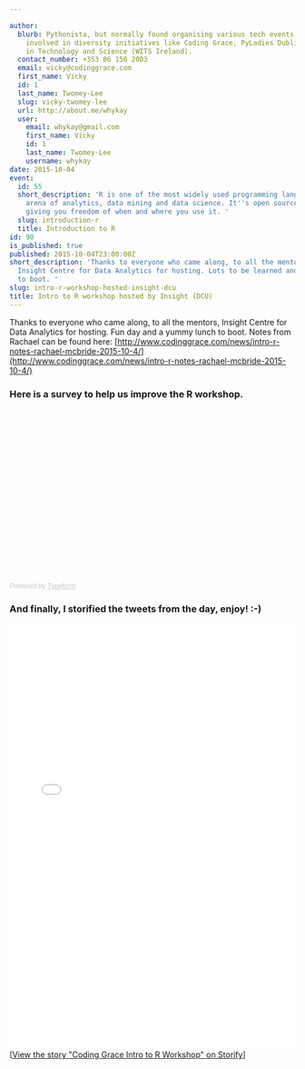 ```yaml
---

author:
  blurb: Pythonista, but normally found organising various tech events, and now heavily
    involved in diversity initiatives like Coding Grace, PyLadies Dublin, and Women
    in Technology and Science (WITS Ireland).
  contact_number: +353 86 150 2003
  email: vicky@codinggrace.com
  first_name: Vicky
  id: 1
  last_name: Twomey-Lee
  slug: vicky-twomey-lee
  url: http://about.me/whykay
  user:
    email: whykay@gmail.com
    first_name: Vicky
    id: 1
    last_name: Twomey-Lee
    username: whykay
date: 2015-10-04
event:
  id: 55
  short_description: 'R is one of the most widely used programming language in the
    arena of analytics, data mining and data science. It''s open source and cross-platform,
    giving you freedom of when and where you use it. '
  slug: introduction-r
  title: Introduction to R
id: 90
is_published: true
published: 2015-10-04T23:00:00Z
short_description: 'Thanks to everyone who came along, to all the mentors, and to
  Insight Centre for Data Analytics for hosting. Lots to be learned and a yummy lunch
  to boot. '
slug: intro-r-workshop-hosted-insight-dcu
title: Intro to R workshop hosted by Insight (DCU)
---
```


Thanks to everyone who came along, to all the mentors, Insight Centre for Data Analytics for hosting. Fun day and a yummy lunch to boot. Notes from Rachael can be found here: [http://www.codinggrace.com/news/intro-r-notes-rachael-mcbride-2015-10-4/](http://www.codinggrace.com/news/intro-r-notes-rachael-mcbride-2015-10-4/)

### Here is a survey to help us improve the R workshop.

<!-- Change the width and height values to suit you best -->
<div class="typeform-widget" data-url="https://codinggrace.typeform.com/to/rHnLoR" data-text="R Workshop Feedback" style="width:100%;height:300px;"></div>
<script>(function(){var qs,js,q,s,d=document,gi=d.getElementById,ce=d.createElement,gt=d.getElementsByTagName,id='typef_orm',b='https://s3-eu-west-1.amazonaws.com/share.typeform.com/';if(!gi.call(d,id)){js=ce.call(d,'script');js.id=id;js.src=b+'widget.js';q=gt.call(d,'script')[0];q.parentNode.insertBefore(js,q)}})()</script>

<div style="font-family: Sans-Serif;font-size: 12px;color: #999;opacity: 0.5; padding-top: 5px;">Powered by <a href="http://www.typeform.com/?utm_campaign=typeform_rHnLoR&amp;utm_source=website&amp;utm_medium=typeform&amp;utm_content=typeform-embedded&amp;utm_term=English" style="color: #999" target="_blank">Typeform</a></div>

### And finally, I storified the tweets from the day, enjoy! :-)

<div class="storify"><iframe src="//storify.com/whykay/coding-grace-intro-to-r-workshop/embed?header=false" width="100%" height="750" frameborder="no" allowtransparency="true"></iframe><script src="//storify.com/whykay/coding-grace-intro-to-r-workshop.js?header=false"></script><noscript>[<a href="//storify.com/whykay/coding-grace-intro-to-r-workshop" target="_blank">View the story "Coding Grace Intro to R Workshop" on Storify</a>]</noscript></div>